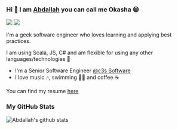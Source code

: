 
### Hi 👋  I am [Abdallah](https://www.linkedin.com/in/abdallah-okasha/ "https://www.linkedin.com/in/abdallah-okasha/") you can call me Okasha 😁

<p>
    <a href="https://www.linkedin.com/in/abdallah-okasha/"><img src="https://img.shields.io/badge/linkedin-%230177B5?style=flat&logo=linkedin&logoColor=white"/></a>
    <a href="https://stackoverflow.com/users/5863487/abdallah-okasha?tab=profile"><img src="https://img.shields.io/badge/stackoverflow-%230177B5?logo=stackoverflow&logoColor=white""/></a>
</p>
  
I'm a geek software engineer who loves learning and applying best practices.

I am using Scala, JS, C# and am flexible for using any other languages/technologies 🕺

- I'm a Senior Software Engineer [@c3s Software](https://c3ssoftware.com/)
- I love music 🎶, swimming 🏊‍♂️ and coffee ☕️

You can find my resume <a href="https://docs.google.com/document/d/1oFI_xzynY0uSAi7ch5F1mVcxV0upa_KpqYxTEokgCEU">here</a>

### My GitHub Stats
![Abdallah's github stats](https://github-readme-stats.vercel.app/api?username=abdallahokasha&show_icons=true)
